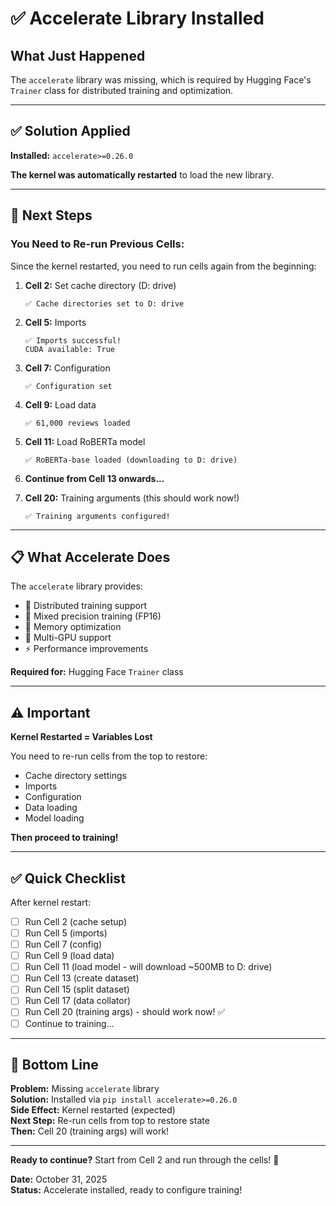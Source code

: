 # ✅ Accelerate Library Installed

## What Just Happened

The `accelerate` library was missing, which is required by Hugging Face's `Trainer` class for distributed training and optimization.

---

## ✅ Solution Applied

**Installed:** `accelerate>=0.26.0`

**The kernel was automatically restarted** to load the new library.

---

## 🚀 Next Steps

### **You Need to Re-run Previous Cells:**

Since the kernel restarted, you need to run cells again from the beginning:

1. **Cell 2:** Set cache directory (D: drive)
   ```
   ✅ Cache directories set to D: drive
   ```

2. **Cell 5:** Imports
   ```
   ✅ Imports successful!
   CUDA available: True
   ```

3. **Cell 7:** Configuration
   ```
   ✅ Configuration set
   ```

4. **Cell 9:** Load data
   ```
   ✅ 61,000 reviews loaded
   ```

5. **Cell 11:** Load RoBERTa model
   ```
   ✅ RoBERTa-base loaded (downloading to D: drive)
   ```

6. **Continue from Cell 13 onwards...**

7. **Cell 20:** Training arguments (this should work now!)
   ```
   ✅ Training arguments configured!
   ```

---

## 📋 What Accelerate Does

The `accelerate` library provides:
- 🚀 Distributed training support
- 🎯 Mixed precision training (FP16)
- 💾 Memory optimization
- 🔧 Multi-GPU support
- ⚡ Performance improvements

**Required for:** Hugging Face `Trainer` class

---

## ⚠️ Important

**Kernel Restarted = Variables Lost**

You need to re-run cells from the top to restore:
- Cache directory settings
- Imports
- Configuration
- Data loading
- Model loading

**Then proceed to training!**

---

## ✅ Quick Checklist

After kernel restart:
- [ ] Run Cell 2 (cache setup)
- [ ] Run Cell 5 (imports)
- [ ] Run Cell 7 (config)
- [ ] Run Cell 9 (load data)
- [ ] Run Cell 11 (load model - will download ~500MB to D: drive)
- [ ] Run Cell 13 (create dataset)
- [ ] Run Cell 15 (split dataset)
- [ ] Run Cell 17 (data collator)
- [ ] Run Cell 20 (training args) - should work now! ✅
- [ ] Continue to training...

---

## 🎯 Bottom Line

**Problem:** Missing `accelerate` library  
**Solution:** Installed via `pip install accelerate>=0.26.0`  
**Side Effect:** Kernel restarted (expected)  
**Next Step:** Re-run cells from top to restore state  
**Then:** Cell 20 (training args) will work!  

---

**Ready to continue?** Start from Cell 2 and run through the cells! 🚀

**Date:** October 31, 2025  
**Status:** Accelerate installed, ready to configure training!
